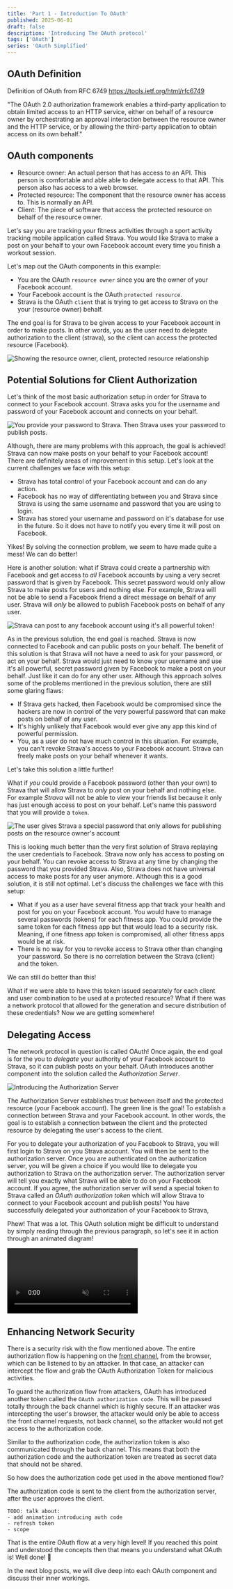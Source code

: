 ```yaml
---
title: 'Part 1 - Introduction To OAuth'
published: 2025-06-01
draft: false
description: 'Introducing The OAuth protocol'
tags: ['OAuth']
series: 'OAuth Simplified'
---
```


## OAuth Definition

Definition of OAuth from RFC 6749 <https://tools.ietf.org/html/rfc6749>

"The OAuth 2.0 authorization framework enables a third-party application to obtain limited access to an HTTP service, either on behalf of a resource owner by orchestrating an approval interaction between the resource owner and the HTTP service, or by allowing the third-party application to obtain access on its own behalf."

## OAuth components

- Resource owner: An actual person that has access to an API. This person is comfortable and able able to delegate access to that API. This person also has access to a web browser.
- Protected resource: The component that the resource owner has access to. This is normally an API.
- Client: The piece of software that access the protected resource on behalf of the resource owner.

Let's say you are tracking your fitness activities through a sport activity tracking mobile application called Strava. You would like Strava to make a post on your behalf to your own Facebook account every time you finish a workout session.

Let's map out the OAuth components in this example:

- You are the OAuth `resource owner` since you are the owner of your Facebook account.
- Your Facebook account is the OAuth `protected resource`.
- Strava is the OAuth `client` that is trying to get access to Strava on the your (resource owner) behalf.

The end goal is for Strava to be given access to your Facebook account in order to make posts. In other words, you as the user need to delegate authorization to the client (strava), so the client can access the protected resource (Facebook).

![Showing the resource owner, client, protected resource relationship](../images/intro-oauth-1.png 'Showing the resource owner, client, protected resource relationship')

## Potential Solutions for Client Authorization

Let's think of the most basic authorization setup in order for Strava to connect to your Facebook account. Strava asks you for the username and password of your Facebook account and connects on your behalf.

![You provide your password to Strava. Then Strava uses your password to publish posts.](../images/intro-oauth-2.png 'You provide your password to Strava. Then Strava uses your password to publish posts.')

Although, there are many problems with this approach, the goal is achieved! Strava can now make posts on your behalf to your Facebook account! There are definitely areas of improvement in this setup. Let's look at the current challenges we face with this setup:

- Strava has total control of your Facebook account and can do any action.
- Facebook has no way of differentiating between you and Strava since Strava is using the same username and password that you are using to login.
- Strava has stored your username and password on it's database for use in the future. So it does not have to notify you every time it will post on Facebook.

Yikes! By solving the connection problem, we seem to have made quite a mess! We can do better!

Here is another solution: what if Strava could create a partnership with Facebook and get access to _all_ Facebook accounts by using a very secret password that is given by Facebook. This secret password would only allow Strava to make posts for users and nothing else. For example, Strava will not be able to send a Facebook friend a direct message on behalf of any user. Strava will _only_ be allowed to publish Facebook posts on behalf of any user.

![Strava can post to any facebook account using it's all powerful token!](../images/intro-oauth-3.png "Strava can post to any facebook account using it's all powerful token!")

As in the previous solution, the end goal is reached. Strava is now connected to Facebook and can public posts on your behalf. The benefit of this solution is that Strava will not have a need to ask for your password, or act on your behalf. Strava would just need to know your username and use it's all powerful, secret password given by Facebook to make a post on your behalf. Just like it can do for any other user. Although this approach solves some of the problems mentioned in the previous solution, there are still some glaring flaws:

- If Strava gets hacked, then Facebook would be compromised since the hackers are now in control of the very powerful password that can make posts on behalf of any user.
- It's highly unlikely that Facebook would ever give any app this kind of powerful permission.
- You, as a user do not have much control in this situation. For example, you can't revoke Strava's access to your Facebook account. Strava can freely make posts on your behalf whenever it wants.

Let's take this solution a little further!

What if _you_ could provide a Facebook password (other than your own) to Strava that will allow Strava to _only_ post on your behalf and nothing else. For example _Strava_ will not be able to view your friends list because it only has just enough access to post on your behalf. Let's name this password that you will provide a `token`.

![The user gives Strava a special password that only allows for publishing posts on the resource owner's account](../images/intro-oauth-4.png "The user gives Strava a special password that only allows for publishing posts on the resource owner's account")

This is looking much better than the very first solution of Strava replaying the user credentials to Facebook. Strava now only has access to posting on your behalf. You can revoke access to Strava at any time by changing the password that you provided Strava. Also, Strava does not have universal access to make posts for any user anymore. Although this is a good solution, it is still not optimal. Let's discuss the challenges we face with this setup:

- What if you as a user have several fitness app that track your health and post for you on your Facebook account. You would have to manage several passwords (tokens) for each fitness app. You could provide the same token for each fitness app but that would lead to a security risk. Meaning, if one fitness app token is compromised, all other fitness apps would be at risk.
- There is no way for you to revoke access to Strava other than changing your password. So there is no correlation between the Strava (client) and the token.

We can still do better than this!

What if we were able to have this token issued separately for each client and user combination to be used at a protected resource? What if there was a network protocol that allowed for the generation and secure distribution of these credentials? Now we are getting somewhere!

## Delegating Access

The network protocol in question is called OAuth!
Once again, the end goal is for the you to _delegate_ your authority of your Facebook account to Strava, so it can publish posts on your behalf. OAuth introduces another component into the solution called the _Authorization Server_.

![Introducing the Authorization Server](../images/intro-oauth-5.png 'Introducing the Authorization Server')

The Authorization Server establishes trust between itself and the protected resource (your Facebook account). The green line is the goal! To establish a connection between Strava and your Facebook account. In other words, the goal is to establish a connection between the client and the protected resource by delegating the user's access to the client.

For you to delegate your authorization of you Facebook to Strava, you will first login to Strava on you Strava account. You will then be sent to the authorization server. Once you are authenticated on the authorization server, you will be given a choice if you would like to delegate you authorization to Strava on the authorization server. The authorization server will tell you exactly what Strava will be able to do on your Facebook account. If you agree, the authorization server will send a special token to Strava called an _OAuth authorization token_ which will allow Strava to connect to your Facebook account and publish posts! You have successfully delegated your authorization of your Facebook to Strava,

Phew! That was a lot. This OAuth solution might be difficult to understand by simply reading through the previous paragraph, so let's see it in action through an animated diagram!

<video src="https://github.com/user-attachments/assets/4902572a-3f0c-46b0-9e54-57fd41e5b9e2" controls autoplay loop muted></video>

## Enhancing Network Security

There is a security risk with the flow mentioned above. The entire authorization flow is happening on the [front channel](https://beingcraftsman.com/2023/12/02/simple-guide-to-front-channel-and-back-channel-requests/), from the browser, which can be listened to by an attacker. In that case, an attacker can intercept the flow and grab the OAuth Authorization Token for malicious activities.

To guard the authorization flow from attackers, OAuth has introduced another token called the `OAuth authorization code`. This will be passed totally through the back channel which is highly secure. If an attacker was intercepting the user's browser, the attacker would only be able to access the front channel requests, not back channel, so the attacker would not get access to the authorization code.

Similar to the authorization code, the authorization token is also communicated through the back channel. This means that both the authorization code and the authorization token are treated as secret data that should not be shared.

So how does the authorization code get used in the above mentioned flow?

The authorization code is sent to the client from the authorization server, after the user approves the client.

```
TODO: talk about:
- add animation introducing auth code
- refresh token
- scope
```

That is the entire OAuth flow at a very high level! If you reached this point and understood the concepts then that means you understand what OAuth is! Well done! :rocket:

In the next blog posts, we will dive deep into each OAuth component and discuss their inner workings.

